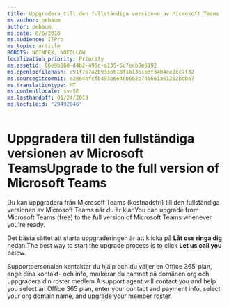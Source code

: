 ```yaml
---
title: Uppgradera till den fullständiga versionen av Microsoft Teams
ms.author: pebaum
author: pebaum
ms.date: 6/6/2018
ms.audience: ITPro
ms.topic: article
ROBOTS: NOINDEX, NOFOLLOW
localization_priority: Priority
ms.assetid: 86e9b860-d4b2-495c-a135-5c7ecb8e6192
ms.openlocfilehash: c91f767a2b933b618f1b1361b3f34b4ee2cc7f32
ms.sourcegitcommit: e2864efcfb493b6e46b662b746661a61232bdba7
ms.translationtype: MT
ms.contentlocale: sv-SE
ms.lasthandoff: 01/24/2019
ms.locfileid: "29492046"
---
```

# <a name="upgrade-to-the-full-version-of-microsoft-teams"></a><span data-ttu-id="932a5-102">Uppgradera till den fullständiga versionen av Microsoft Teams</span><span class="sxs-lookup"><span data-stu-id="932a5-102">Upgrade to the full version of Microsoft Teams</span></span>

<span data-ttu-id="932a5-103">Du kan uppgradera från Microsoft Teams (kostnadsfri) till den fullständiga versionen av Microsoft Teams när du är klar.</span><span class="sxs-lookup"><span data-stu-id="932a5-103">You can upgrade from Microsoft Teams (free) to the full version of Microsoft Teams whenever you're ready.</span></span>
  
<span data-ttu-id="932a5-104">Det bästa sättet att starta uppgraderingen är att klicka på **Låt oss ringa dig** nedan.</span><span class="sxs-lookup"><span data-stu-id="932a5-104">The best way to start the upgrade process is to click **Let us call you** below.</span></span> 
  
<span data-ttu-id="932a5-105">Supportpersonalen kontaktar du hjälp och du väljer en Office 365-plan, ange dina kontakt- och info, markerar du namnet på domänen org och uppgradera din roster medlem.</span><span class="sxs-lookup"><span data-stu-id="932a5-105">A support agent will contact you and help you select an Office 365 plan, enter your contact and payment info, select your org domain name, and upgrade your member roster.</span></span>
  

